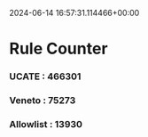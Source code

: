 2024-06-14 16:57:31.114466+00:00
# Rule Counter 
 ### UCATE : 466301

 ### Veneto : 75273

 ### Allowlist : 13930
